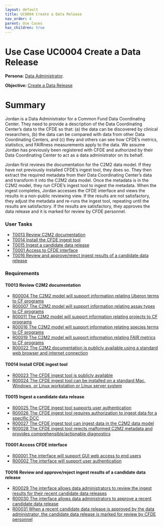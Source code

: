 ```yaml
---
layout: default
title: UC0004 Create a Data Release
nav_order: 4
parent: Use Cases
has_children: true
---
```

# Use Case UC0004 Create a Data Release

**Persona:** [Data Administrator](../personas/data-administrator).

**Objective:** [Create a Data Release](../objectives/create-data-release)

# Summary

Jordan is a Data Administrator for a Common Fund Data Coordinating Center. They need
to provide a description of the Data Coordinating Center’s data to the CFDE so that:
(a) the data can be discovered by clinical researchers, (b) the data can be compared
with data from other Data Coordinating Centers, and (c) they and others can see how
CFDE’s metrics, statistics, and FAIRness measurements apply to the data. We assume
Jordan has previously been registered with CFDE and authorized by their Data
Coordinating Center to act as a data administrator on its behalf.

Jordan first reviews the documentation for the C2M2 data model. If they have not
previously installed CFDE’s ingest tool, they does so. They then extract the required
metadata from their Data Coordinating Center’s data and transform it into the C2M2
data model. Once the metadata is in the C2M2 model, they run CFDE’s ingest tool to
ingest the metadata. When the ingest completes, Jordan accesses the CFDE interface
and views the results in a non-public reviewing view. If the results are not
satisfactory, they adjust the metadata and re-runs the ingest tool, repeating until
the results are satisfactory. If the results are satisfactory, they approves the data
release and it is marked for review by CFDE personnel.


### User Tasks

-   [T0013 Review C2M2 documentation](../user-tasks/t0013-review-c2m2-documentation.md)
-   [T0014 Install the CFDE ingest tool](../user-tasks/t0014-install-cfde-ingest-tool.md)
-   [T0015 Ingest a candidate data release](../user-tasks/t0015-ingest-candidate-data-release.md)
-   [T0001 Access to CFDE interface](../user-tasks/t0001-access-cfde-interface.md)
-   [T0016 Review and approve/reject ingest results of a candidate data release](../user-tasks/t0016-dcc-review-approve-reject-ingest-results.md)

### Requirements

#### T0013 Review C2M2 documentation

-   [R00004 The C2M2 model will support information relating Uberon terms to CF programs](../requirements/r00004-the-c2m2-model-will-support-information-relating-uberon-terms-to-cf-programs.md)
-   [R00007 The C2M2 model will support information relating assay types to CF programs](../requirements/r00007-the-c2m2-model-will-support-information-relating-assay-types-to-cf-programs.md)
-   [R00011 The C2M2 model will support information relating projects to CF programs](../requirements/r00011-the-c2m2-model-will-support-information-relating-projects-to-cf-programs.md)
-   [R00016 The C2M2 model will support information relating species terms to CF programs](../requirements/r00016-the-c2m2-model-will-support-information-relating-species-terms-to-cf-programs.md)
-   [R00019 The C2M2 model will support information relating FAIR metrics to CF programs](../requirements/r00019-the-c2m2-model-will-support-information-relating-fair-metrics-to-cf-programs.md)
-   [R00022 The C2M2 documentation is publicly available using a standard web browser and internet connection](../requirements/r00022-the-c2m2-documentation-is-publicly-available.md)

#### T0014 Install CFDE ingest tool

-   [R00023 The CFDE ingest tool is publicly available](../requirements/r00023-the-cfde-ingest-tool-is-publicly-available.md)
-   [R00024 The CFDE ingest tool can be installed on a standard Mac, Windows, or Linux workstation or Linux server system](../requirements/r00024-the-cfde-ingest-tool-can-be-installed.md)

#### T0015 Ingest a candidate data release

-   [R00025 The CFDE ingest tool supports user authentication](../requirements/r00025-the-cfde-ingest-tool-supports-user-authentication.md)
-   [R00026 The CFDE ingest tool requires authorization to ingest data for a specific DCC](../requirements/r00026-the-cfde-ingest-tool-requires-authorization.md)
-   [R00027 The CFDE ingest tool can ingest data in the C2M2 data model](../requirements/r00027-the-cfde-ingest-tool-can-ingest-data-in-the-c2m2-data-model.md)
-   [R00028 The CFDE ingest tool rejects malformed C2M2 metadata and provides comprehensible/actionable diagnostics](../requirements/r00028-the-cfde-ingest-tool-rejects-malformed-c2m2-metadata.md)

#### T0001 Access CFDE interface

-   [R00001 The interface will support GUI web access to end users](../requirements/r00001-the-interface-will-support-gui-web-access-to-end-users.md)
-   [R00002 The interface will support user authentication](../requirements/r00002-the-interface-will-support-user-authentication.md)

#### T0016 Review and approve/reject ingest results of a candidate data release

-   [R00029 The interface allows data administrators to review the ingest results for their recent candidate data releases](../requirements/r00029-the-interface-allows-data-administrators-to-review-the-ingest-results.md)
-   [R00030 The interface allows data administrators to approve a recent candidate data release](../requirements/r00030-the-interface-allows-data-administrators-to-approve-a-recent-candidate-data-release.md)
-   [R00031 When a recent candidate data release is approved by the data administrator, the candidate data release is marked for review by CFDE personnel](../requirements/r00031-when-data-release-is-approved-by-data-administrator-it-is-marked-for-review-by-cfde.md)
